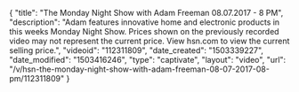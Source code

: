 {
    "title": "The Monday Night Show with Adam Freeman 08.07.2017 - 8 PM",
    "description": "Adam features innovative home and electronic products in this weeks Monday Night Show. Prices shown on the previously recorded video may not represent the current price. View hsn.com to view the current selling price.",
    "videoid": "112311809",
    "date_created": "1503339227",
    "date_modified": "1503416246",
    "type": "captivate",
    "layout": "video",
    "url": "\/v\/hsn-the-monday-night-show-with-adam-freeman-08-07-2017-08-pm\/112311809"
}